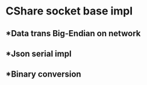 # CShare socket base impl

## *Data trans Big-Endian on network
## *Json serial impl
## *Binary conversion